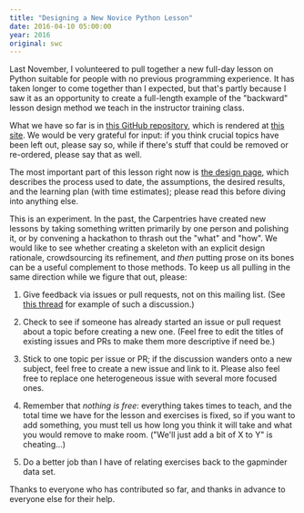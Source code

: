 ```yaml
---
title: "Designing a New Novice Python Lesson"
date: 2016-04-10 05:00:00
year: 2016
original: swc
---
```


Last November,
I volunteered to pull together a new full-day lesson on Python suitable for people with no previous programming experience.
It has taken longer to come together than I expected,
but that's partly because I saw it as an opportunity to create a full-length example of
the "backward" lesson design method we teach in the instructor training class.

What we have so far is in [this GitHub repository][lesson-repo],
which is rendered at [this site][lesson-site].
We would be very grateful for input:
if you think crucial topics have been left out,
please say so,
while if there's stuff that could be removed or re-ordered,
please say that as well.

The most important part of this lesson right now is [the design page][design],
which describes the process used to date,
the assumptions,
the desired results,
and the learning plan (with time estimates);
please read this before diving into anything else.

This is an experiment.
In the past,
the Carpentries have created new lessons by taking something written primarily by one person and polishing it,
or by convening a hackathon to thrash out the "what" and "how".
We would like to see whether creating a skeleton with an explicit design rationale,
crowdsourcing its refinement,
and *then* putting prose on its bones
can be a useful complement to those methods.
To keep us all pulling in the same direction while we figure that out,
please:

1.  Give feedback via issues or pull requests,
    not on this mailing list.
    (See [this thread][dictionaries] for example of such a discussion.)

2.  Check to see if someone has already started an issue or pull request about a topic before creating a new one.
    (Feel free to edit the titles of existing issues and PRs to make them more descriptive if need be.)

3.  Stick to one topic per issue or PR;
    if the discussion wanders onto a new subject,
    feel free to create a new issue and link to it.
    Please also feel free to replace one heterogeneous issue with several more focused ones.

4.  Remember that *nothing is free*:
    everything takes times to teach,
    and the total time we have for the lesson and exercises is fixed,
    so if you want to add something,
    you must tell us how long you think it will take and what you would remove to make room.
    ("We'll just add a bit of X to Y" is cheating…)

5.  Do a better job than I have of relating exercises back to the gapminder data set.

Thanks to everyone who has contributed so far,
and thanks in advance to everyone else for their help.

[design]: http://swcarpentry.github.io/python-novice-gapminder/design.html
[dictionaries]: https://github.com/swcarpentry/python-novice-gapminder/issues/35
[lesson-repo]: https://github.com/swcarpentry/python-novice-gapminder
[lesson-site]: http://swcarpentry.github.io/python-novice-gapminder/design.html
